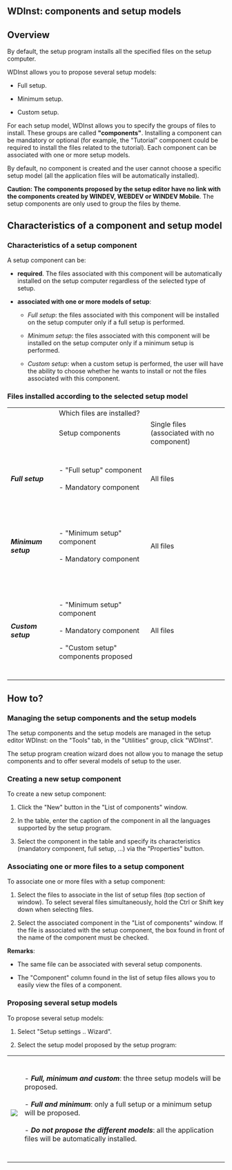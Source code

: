 


## WDInst: components and setup models 
			



<a name="NOTE1"></a>
<a name="NOTE1_1"></a>


## Overview
<a name="overview_ELTTEXTE000191"></a>
By default, the setup program installs all the specified files on the setup computer.

WDInst allows you to propose several setup models:

- Full setup.

- Minimum setup.

- Custom setup.




For each setup model, WDInst allows you to specify the groups of files to install. These groups are called **"components"**. Installing a component can be mandatory or optional (for example, the "Tutorial" component could be required to install the files related to the tutorial). Each component can be associated with one or more setup models.

By default, no component is created and the user cannot choose a specific setup model (all the application files will be automatically installed).

**Caution: The components proposed by the setup editor have no link with the components created by WINDEV, WEBDEV or WINDEV Mobile**. The setup components are only used to group the files by theme.

<a name="NOTE2"></a>
<a name="NOTE2_1"></a>


## Characteristics of a component and setup model
<a name="characteristics_component_and_setup_model_ELTTEXTE000215"></a>


### Characteristics of a setup component
<a name="characteristics_setup_component_ELTPARAGRAPHE000030"></a>

A setup component can be:

- **required**. The files associated with this component will be automatically installed on the setup computer regardless of the selected type of setup.

- **associated with one or more models of setup**:

	- *Full setup*: the files associated with this component will be installed on the setup computer only if a full setup is performed.

	- *Minimum setup*: the files associated with this component will be installed on the setup computer only if a minimum setup is performed.

	- *Custom setup*: when a custom setup is performed, the user will have the ability to choose whether he wants to install or not the files associated with this component.






<a name="NOTE2_2"></a>


### Files installed according to the selected setup model
<a name="files_installed_according_the_selected_setup_model_ELTPARAGRAPHE000044"></a>


|   |   |   |
| --- | --- | --- |
|   | Which files are installed? |
|   | Setup components | Single files<br>(associated with no component) |
| ***Full setup*** | <br><br>- "Full setup" component<br><br>- Mandatory component<br><br><br> | All files |
| ***Minimum setup*** | <br><br>- "Minimum setup" component<br><br>- Mandatory component<br><br><br> | All files |
| ***Custom setup*** | <br><br>- "Minimum setup" component<br><br>- Mandatory component<br><br>- "Custom setup" components proposed<br><br><br> | All files |



<a name="NOTE3"></a>
<a name="NOTE3_1"></a>


## How to?
<a name="how_ELTTEXTE000245"></a>


### Managing the setup components and the setup models
<a name="managing_the_setup_components_and_the_setup_models_ELTPARAGRAPHE000082"></a>

The setup components and the setup models are managed in the setup editor WDInst: on the "Tools" tab, in the "Utilities" group, click "WDInst".



The setup program creation wizard does not allow you to manage the setup components and to offer several models of setup to the user.
<a name="NOTE3_2"></a>


### Creating a new setup component
<a name="creating_new_setup_component_ELTPARAGRAPHE000104"></a>

To create a new setup component: 

1. Click the "New" button in the "List of components" window.

2. In the table, enter the caption of the component in all the languages supported by the setup program.

3. Select the component in the table and specify its characteristics (mandatory component, full setup, ...) via the "Properties" button.



<a name="NOTE3_3"></a>


### Associating one or more files to a setup component
<a name="associating_one_more_files_setup_component_ELTPARAGRAPHE000115"></a>

To associate one or more files with a setup component: 

1. Select the files to associate in the list of setup files (top section of window). 
	To select several files simultaneously, hold the Ctrl or Shift key down when selecting files.

2. Select the associated component in the "List of components" window. If the file is associated with the setup component, the box found in front of the name of the component must be checked.




**Remarks**:

- The same file can be associated with several setup components.

- The "Component" column found in the list of setup files allows you to easily view the files of a component.



<a name="NOTE3_4"></a>


### Proposing several setup models
<a name="proposing_several_setup_models_ELTPARAGRAPHE000132"></a>

To propose several setup models: 

1. Select "Setup settings .. Wizard".

2. Select the setup model proposed by the setup program:





|   |   |
| --- | --- |
| <br>![](https://doc.pcsoft.fr/en-US/images/image.awp?langid=3&name=Info_affiches_install%20-%20HC%20N%B0001%203.gif)<br> | <br><br>- ***Full, minimum and custom***: the three setup models will be proposed.<br><br>- ***Full and minimum***: only a full setup or a minimum setup will be proposed.<br><br>- ***Do not propose the different models***: all the application files will be automatically installed.<br><br><br> |




